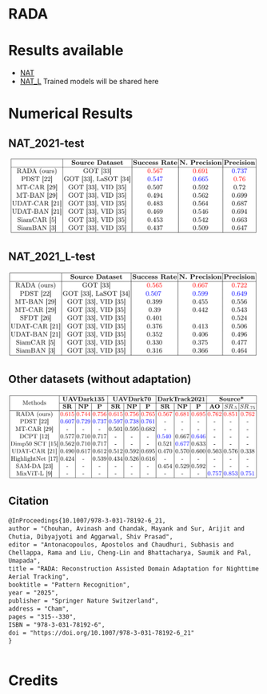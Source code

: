 # RADA

# Results available
- [NAT](https://github.com/chouhan-avinash/RADA/blob/main/results/NAT.zip)
- [NAT_L](https://github.com/chouhan-avinash/RADA/blob/main/results/NAT_L.zip)
Trained models will be shared here 

# Numerical Results
## NAT_2021-test
<img src="table/tab1.png" width="500"/>

## NAT_2021_L-test
<img src="table/tab2.png" width="500"/>

## Other datasets (without adaptation)
<img src="table/tab3.png" width="500"/>




## Citation

```
@InProceedings{10.1007/978-3-031-78192-6_21,
author = "Chouhan, Avinash and Chandak, Mayank and Sur, Arijit and Chutia, Dibyajyoti and Aggarwal, Shiv Prasad",
editor = "Antonacopoulos, Apostolos and Chaudhuri, Subhasis and Chellappa, Rama and Liu, Cheng-Lin and Bhattacharya, Saumik and Pal, Umapada",
title = "RADA: Reconstruction Assisted Domain Adaptation for Nighttime Aerial Tracking",
booktitle = "Pattern Recognition",
year = "2025",
publisher = "Springer Nature Switzerland",
address = "Cham",
pages = "315--330",
ISBN = "978-3-031-78192-6",
doi = "https://doi.org/10.1007/978-3-031-78192-6_21"
}


```
# Credits
